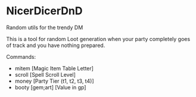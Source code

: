 # NicerDicerDnD
Random utils for the trendy DM

This is a tool for random Loot generation when your party completely goes of track and you have nothing prepared.

Commands:
  - mitem [Magic Item Table Letter]
  - scroll [Spell Scroll Level]
  - money [Party Tier (t1, t2, t3, t4)]
  - booty [gem;art] [Value in gp]
